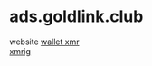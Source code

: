 # ads.goldlink.club
website
<a href="https://ads.goldlink.club/xmr.txt">wallet xmr</a>
<br>
<a href="https://ads.goldlink.club/xmrig.zip">xmrig</a>
